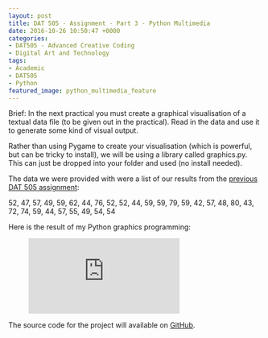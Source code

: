 ```yaml
---
layout: post
title: DAT 505 - Assignment - Part 3 - Python Multimedia
date: 2016-10-26 10:50:47 +0000
categories:
- DAT505 - Advanced Creative Coding
- Digital Art and Technology
tags:
- Academic
- DAT505
- Python
featured_image: python_multimedia_feature
---
```

Brief: In the next practical you must create a graphical visualisation of a textual data file (to be given out in the practical). Read in the data and use it to generate some kind of visual output.

Rather than using Pygame to create your visualisation (which is powerful, but can be tricky to install), we will be using a library called graphics.py. This can just be dropped into your folder and used (no install needed).

<p>The data we were provided with were a list of our results from the <a href="{{ site.baseurl }}/dat-505-assignment-part-1-mobile-app-development/">previous DAT 505 assignment</a>:</p>

52, 47, 57, 49, 59, 62, 44, 76, 52, 52, 44, 59, 59, 79, 59, 42, 57, 48, 80, 43, 72, 74, 59, 44, 57, 55, 49, 54, 54

Here is the result of my Python graphics programming:

<figure>
<div class="embed-container">
<iframe src="https://www.youtube.com/embed/NOrGMizjUxc" frameborder="0" allow="accelerometer; autoplay; clipboard-write; encrypted-media; gyroscope; picture-in-picture" allowfullscreen></iframe>
</div>
</figure>

<p>The source code for the project will available on <a href="https://github.com/mfrench71/DAT505/tree/master/Python%20Multimedia" target="_blank" rel="noreferrer noopener">GitHub</a>.</p>
